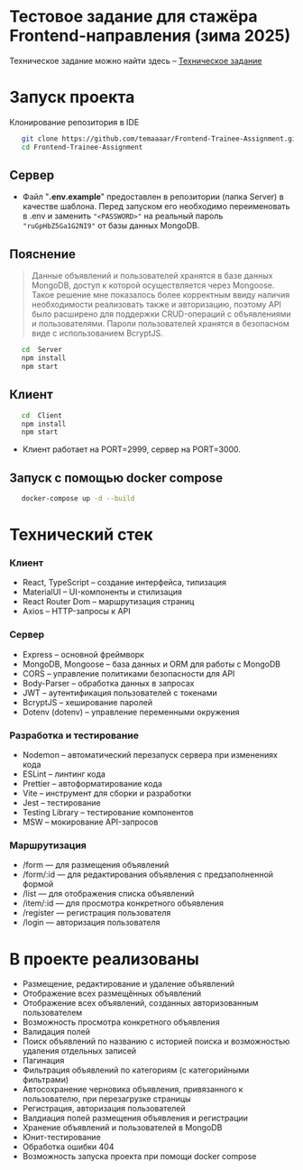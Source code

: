 # Тестовое задание для стажёра Frontend-направления (зима 2025)
Техническое задание можно найти здесь – [Техническое задание](https://github.com/avito-tech/tech-internship/blob/main/Tech%20Internships/Frontend/Frontend-trainee-assignment-winter-2025/Frontend-trainee-assignment-winter-2025.md)

# Запуск проекта
Клонирование репозитория в IDE
```bash
   git clone https://github.com/temaaaar/Frontend-Trainee-Assignment.git
   cd Frontend-Trainee-Assignment
```
## Сервер
- Файл "**.env.example**" предоставлен в репозитории (папка Server) в качестве шаблона. Перед запуском его необходимо переименовать в .env и заменить ```"<PASSWORD>"``` на реальный пароль ```"ruGpHbZ5Ga1G2NI9"``` от базы данных MongoDB.

## Пояснение
> Данные объявлений и пользователей хранятся в базе данных MongoDB, доступ к которой осуществляется через Mongoose.
Такое решение мне показалось более корректным ввиду наличия необходимости реализовать также и авторизацию, поэтому API было расширено для поддержки CRUD-операций с объявлениями и пользователями.
> Пароли пользователей хранятся в безопасном виде с использованием BcryptJS.

```bash
   cd  Server
   npm install
   npm start
```
## Клиент

```bash
   cd  Client
   npm install
   npm start
```
- Клиент работает на PORT=2999, сервер на PORT=3000.
## Запуск с помощью docker compose
```bash
   docker-compose up -d --build
```
# Технический стек
### Клиент
- React, TypeScript – создание интерфейса, типизация
- MaterialUI – UI-компоненты и стилизация
- React Router Dom – маршрутизация страниц
- Axios – HTTP-запросы к API

### Сервер
- Express – основной фреймворк
- MongoDB, Mongoose – база данных и ORM для работы с MongoDB
- CORS – управление политиками безопасности для API
- Body-Parser – обработка данных в запросах
- JWT – аутентификация пользователей с токенами
- BcryptJS – хеширование паролей
- Dotenv (dotenv) – управление переменными окружения

### Разработка и тестирование
- Nodemon – автоматический перезапуск сервера при изменениях кода
- ESLint – линтинг кода
- Prettier – автоформатирование кода
- Vite – инструмент для сборки и разработки
- Jest – тестирование
- Testing Library – тестирование компонентов
- MSW – мокирование API-запросов

### Маршрутизация
- /form — для размещения объявлений
- /form/:id — для редактирования объявления с предзаполненной формой
- /list — для отображения списка объявлений
- /item/:id — для просмотра конкретного объявления
- /register — регистрация пользователя
- /login — авторизация пользователя

# В проекте реализованы
- Размещение, редактирование и удаление объявлений
- Отображение всех размещённых объявлений
- Отображение всех объявлений, созданных авторизованным пользователем
- Возможность просмотра конкретного объявления
- Валидация полей
- Поиск объявлений по названию с историей поиска и возможностью удаления отдельных записей
- Пагинация
- Фильтрация объявлений по категориям (с категорийными фильтрами)
- Автосохранение черновика объявления, привязанного к пользователю, при перезагрузке страницы
- Регистрация, авторизация пользователей
- Валдиация полей размещения объявления и регистрации
- Хранение объявлений и пользователей в MongoDB
- Юнит-тестирование
- Обработка ошибки 404
- Возможность запуска проекта при помощи docker compose


